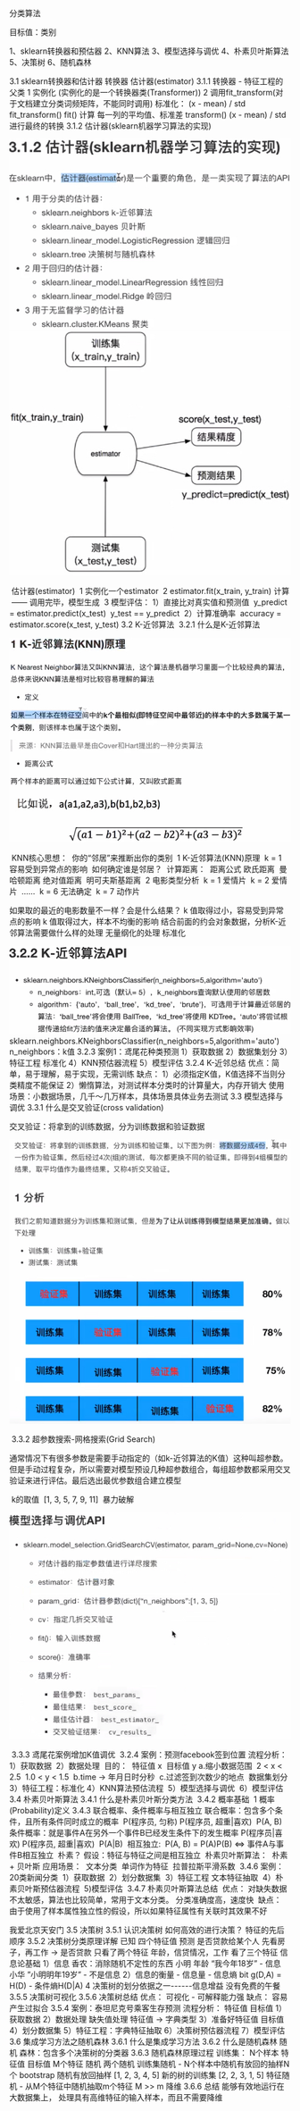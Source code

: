 分类算法

目标值：类别

1、sklearn转换器和预估器
2、KNN算法
3、模型选择与调优
4、朴素贝叶斯算法
5、决策树
6、随机森林

3.1 sklearn转换器和估计器
    转换器
    估计器(estimator)
    3.1.1 转换器 - 特征工程的父类
        1 实例化 (实例化的是一个转换器类(Transformer))
        2 调用fit_transform(对于文档建立分类词频矩阵，不能同时调用)
        标准化：
            (x - mean) / std
            fit_transform()
                fit()           计算 每一列的平均值、标准差
                transform()     (x - mean) / std进行最终的转换
    3.1.2 估计器(sklearn机器学习算法的实现)

![](./img/IMG_62664FE16340-1.jpeg)![](./img/IMG_7AF7336F8451-1.jpeg)

​        估计器(estimator)
​            1 实例化一个estimator
​            2 estimator.fit(x_train, y_train) 计算
​                —— 调用完毕，模型生成
​            3 模型评估：
​                1）直接比对真实值和预测值
​                    y_predict = estimator.predict(x_test)
​                    y_test == y_predict
​                2）计算准确率
​                    accuracy = estimator.score(x_test, y_test)
3.2 K-近邻算法
​    3.2.1 什么是K-近邻算法

![](./img/IMG_04C0FFD35882-1.jpeg)

​        KNN核心思想：
​            你的“邻居”来推断出你的类别
​        1 K-近邻算法(KNN)原理
​            k = 1
​                容易受到异常点的影响
​            如何确定谁是邻居？
​            计算距离：
​                距离公式
​                    欧氏距离
​                    曼哈顿距离 绝对值距离
​                    明可夫斯基距离
​        2 电影类型分析
​            k = 1 爱情片
​            k = 2 爱情片
​            ……
​            k = 6 无法确定
​            k = 7 动作片

如果取的最近的电影数量不一样？会是什么结果？
k 值取得过小，容易受到异常点的影响
                k 值取得过大，样本不均衡的影响
            结合前面的约会对象数据，分析K-近邻算法需要做什么样的处理
                无量纲化的处理
                标准化

![](./img/IMG_B0F69895CC16-1.jpeg)            sklearn.neighbors.KNeighborsClassifier(n_neighbors=5,algorithm='auto')
            n_neighbors：k值
        3.2.3 案例1：鸢尾花种类预测
            1）获取数据
            2）数据集划分
            3）特征工程
                标准化
            4）KNN预估器流程
            5）模型评估
        3.2.4 K-近邻总结
            优点：简单，易于理解，易于实现，无需训练
            缺点：
                1）必须指定K值，K值选择不当则分类精度不能保证
                2）懒惰算法，对测试样本分类时的计算量大，内存开销大
            使用场景：小数据场景，几千～几万样本，具体场景具体业务去测试
    3.3 模型选择与调优
        3.3.1 什么是交叉验证(cross validation)

交叉验证：将拿到的训练数据，分为训练数据和验证数据

![](./img/IMG_6435FDF6AA9C-1.jpeg)

​        3.3.2 超参数搜索-网格搜索(Grid Search)

​        通常情况下有很多参数是需要手动指定的（如k-近邻算法的K值）这种叫超参数。但是手动过程复杂，所以需要对模型预设几种超参数组合，每组超参数都采用交叉验证来进行评估。最后选出最优参数组合建立模型

​            k的取值
​                [1, 3, 5, 7, 9, 11]
​                暴力破解

![](./img/IMG_BA4E064D7ADB-1.jpeg)

​        3.3.3 鸢尾花案例增加K值调优
​        3.2.4 案例：预测facebook签到位置
​            流程分析：
​                1）获取数据
​                2）数据处理
​                目的：
​                    特征值 x
​                    目标值 y
​                    a.缩小数据范围
​                      2 < x < 2.5
​                      1.0 < y < 1.5
​                    b.time -> 年月日时分秒
​                    c.过滤签到次数少的地点
​                    数据集划分
​                 3）特征工程：标准化
​                 4）KNN算法预估流程
​                 5）模型选择与调优
​                 6）模型评估
 3.4 朴素贝叶斯算法
​    3.4.1 什么是朴素贝叶斯分类方法
​    3.4.2 概率基础
​        1 概率(Probability)定义
​        3.4.3 联合概率、条件概率与相互独立
​            联合概率：包含多个条件，且所有条件同时成立的概率
​            P(程序员, 匀称) P(程序员, 超重|喜欢)
​            P(A, B)
​            条件概率：就是事件A在另外一个事件B已经发生条件下的发生概率
​            P(程序员|喜欢) P(程序员, 超重|喜欢)
​            P(A|B)
​            相互独立:
​                P(A, B) = P(A)P(B) <=> 事件A与事件B相互独立
​        朴素？
​            假设：特征与特征之间是相互独立
​        朴素贝叶斯算法：
​            朴素 + 贝叶斯
​        应用场景：
​            文本分类
​            单词作为特征
​        拉普拉斯平滑系数
​    3.4.6 案例：20类新闻分类
​        1）获取数据
​        2）划分数据集
​        3）特征工程
​            文本特征抽取
​        4）朴素贝叶斯预估器流程
​        5)模型评估
​    3.4.7 朴素贝叶斯算法总结
​        优点：
​            对缺失数据不太敏感，算法也比较简单，常用于文本分类。
​            分类准确度高，速度快
​        缺点：
​            由于使用了样本属性独立性的假设，所以如果特征属性有关联时其效果不好

我爱北京天安门
3.5 决策树
    3.5.1 认识决策树
        如何高效的进行决策？
            特征的先后顺序
    3.5.2 决策树分类原理详解
        已知 四个特征值 预测 是否贷款给某个人
        先看房子，再工作 -> 是否贷款 只看了两个特征
        年龄，信贷情况，工作 看了三个特征
    信息论基础
        1）信息
            香农：消除随机不定性的东西
            小明 年龄 “我今年18岁” - 信息
            小华 ”小明明年19岁” - 不是信息
        2）信息的衡量 - 信息量 - 信息熵
            bit
            g(D,A) = H(D) - 条件熵H(D|A)
        4 决策树的划分依据之一------信息增益
        没有免费的午餐
    3.5.5 决策树可视化
    3.5.6 决策树总结
        优点：
            可视化 - 可解释能力强
        缺点：
            容易产生过拟合
    3.5.4 案例：泰坦尼克号乘客生存预测
        流程分析：
            特征值 目标值
            1）获取数据
            2）数据处理
                缺失值处理
                特征值 -> 字典类型
            3）准备好特征值 目标值
            4）划分数据集
            5）特征工程：字典特征抽取
            6）决策树预估器流程
            7）模型评估
3.6 集成学习方法之随机森林
    3.6.1 什么是集成学习方法
    3.6.2 什么是随机森林
        随机
        森林：包含多个决策树的分类器
    3.6.3 随机森林原理过程
        训练集：
        N个样本
        特征值 目标值
        M个特征
        随机
            两个随机
                训练集随机 - N个样本中随机有放回的抽样N个
                    bootstrap 随机有放回抽样
                    [1, 2, 3, 4, 5]
                    新的树的训练集
                    [2, 2, 3, 1, 5]
                特征随机 - 从M个特征中随机抽取m个特征
                    M >> m
                    降维
    3.6.6 总结
          能够有效地运行在大数据集上，
          处理具有高维特征的输入样本，而且不需要降维          